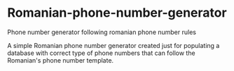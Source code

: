 # Romanian-phone-number-generator
Phone number generator following romanian phone number rules

A simple Romanian phone number generator created just for populating a database with correct type of phone numbers that can follow the Romanian's phone number template.
